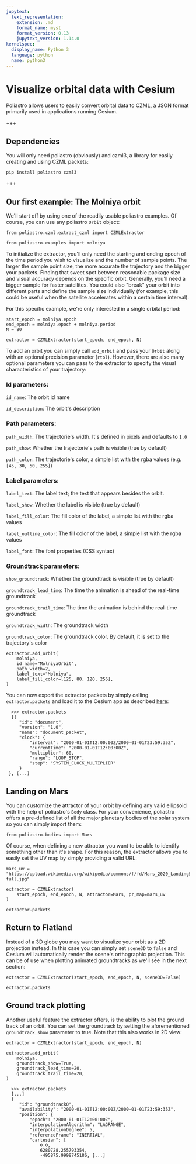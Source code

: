 ```yaml
---
jupytext:
  text_representation:
    extension: .md
    format_name: myst
    format_version: 0.13
    jupytext_version: 1.14.0
kernelspec:
  display_name: Python 3
  language: python
  name: python3
---
```


# Visualize orbital data with Cesium

Poliastro allows users to easily convert orbital data to CZML, a JSON format primarily used in applications running Cesium.

+++

## Dependencies

You will only need poliastro (obviously) and czml3, a library for easily creating and using CZML packets:

``pip install poliastro czml3``

+++

## Our first example: The Molniya orbit

We'll start off by using one of the readily usable poliastro examples. Of course, you can use any poliastro ``Orbit`` object:

```{code-cell}
from poliastro.czml.extract_czml import CZMLExtractor
```

```{code-cell}
from poliastro.examples import molniya
```

To initialize the extractor, you'll only need the starting and ending epoch of the time period you wish to visualize and the number of sample points. The larger the sample point size, the more accurate the trajectory and the bigger your packets. Finding that sweet spot between reasonable package size and visual accuracy depends on the specific orbit. Generally, you'll need a bigger sample for faster satellites. You could also "break" your orbit into different parts and define the sample size individually (for example, this could be useful when the satellite accelerates within a certain time interval).

For this specific example, we're only interested in a single orbital period:

```{code-cell}
start_epoch = molniya.epoch
end_epoch = molniya.epoch + molniya.period
N = 80
```

```{code-cell}
extractor = CZMLExtractor(start_epoch, end_epoch, N)
```

To add an orbit you can simply call ``add_orbit`` and pass your ``Orbit`` along with an optional precision parameter (``rtol``). However, there are also many optional parameters you can pass to the extractor to specify the visual characteristics of your trajectory:

### Id parameters:

``id_name``: The orbit id name

``id_description``: The orbit's description

### Path parameters:

``path_width``: The trajectorie's width. It's defined in pixels and defaults to ``1.0``

``path_show``: Whether the trajectorie's path is visible (true by default)

``path_color``: The trajectorie's color, a simple list with the rgba values (e.g. ``[45, 30, 50, 255]``)

### Label parameters:

``label_text``: The label text; the text that appears besides the orbit.

``label_show``: Whether the label is visible (true by default)

``label_fill_color``: The fill color of the label, a simple list with the rgba values

``label_outline_color``: The fill color of the label, a simple list with the rgba values

``label_font``:  The font properties (CSS syntax)

### Groundtrack parameters:

``show_groundtrack``: Whether the groundtrack is visible (true by default)

``groundtrack_lead_time``: The time the animation is ahead of the real-time groundtrack

``groundtrack_trail_time``: The time the animation is behind the real-time groundtrack

``groundtrack_width``: The groundtrack width

``groundtrack_color``: The groundtrack color. By default, it is set to the trajectory's color

```{code-cell}
extractor.add_orbit(
    molniya,
    id_name="MolniyaOrbit",
    path_width=2,
    label_text="Molniya",
    label_fill_color=[125, 80, 120, 255],
)
```

You can now export the extractor packets by simply calling ``extractor.packets`` and load it to the Cesium app as described [here](https://github.com/poliastro/cesium-app):

```{raw-cell}
  >>> extractor.packets
  [{
     "id": "document",
     "version": "1.0",
     "name": "document_packet",
     "clock": {
         "interval": "2000-01-01T12:00:00Z/2000-01-01T23:59:35Z",
         "currentTime": "2000-01-01T12:00:00Z",
         "multiplier": 60,
         "range": "LOOP_STOP",
         "step": "SYSTEM_CLOCK_MULTIPLIER"
     }
 }, [...]
```

## Landing on Mars

You can customize the attractor of your orbit by defining any valid ellipsoid with the help of poliastro's ``Body`` class. For your convenience, poliastro offers a pre-defined list of all the major planetary bodies of the solar system so you can simply import them:

```{code-cell}
from poliastro.bodies import Mars
```

Of course, when defining a new attractor you want to be able to identify something other than it's shape. For this reason, the extractor allows you to easily set the UV map by simply providing a valid URL:

```{code-cell}
mars_uv = "https://upload.wikimedia.org/wikipedia/commons/f/fd/Mars_2020_LandingSites_Final_8-full.jpg"
```

```{code-cell}
extractor = CZMLExtractor(
    start_epoch, end_epoch, N, attractor=Mars, pr_map=mars_uv
)
```

```{code-cell}
extractor.packets
```

## Return to Flatland

Instead of a 3D globe you may want to visualize your orbit as a 2D projection instead. In this case you can simply set ``scene3D`` to ``false`` and Cesium will automatically render the scene's orthographic projection. This can be of use when plotting animated groundtracks as we'll see in the next section:

```{code-cell}
extractor = CZMLExtractor(start_epoch, end_epoch, N, scene3D=False)
```

```{code-cell}
extractor.packets
```

## Ground track plotting

Another useful feature the extractor offers, is the ability to plot the ground track of an orbit. You can set the groundtrack by setting the aforementioned ``groundtrack_show`` parameter to true. Note that this also works in 2D view:

```{code-cell}
extractor = CZMLExtractor(start_epoch, end_epoch, N)
```

```{code-cell}
extractor.add_orbit(
    molniya,
    groundtrack_show=True,
    groundtrack_lead_time=20,
    groundtrack_trail_time=20,
)
```

```{raw-cell}
  >>> extractor.packets
  [...]
  {
     "id": "groundtrack0",
     "availability": "2000-01-01T12:00:00Z/2000-01-01T23:59:35Z",
     "position": {
         "epoch": "2000-01-01T12:00:00Z",
         "interpolationAlgorithm": "LAGRANGE",
         "interpolationDegree": 5,
         "referenceFrame": "INERTIAL",
         "cartesian": [
             0.0,
             6280728.255793354,
             -495875.9998745186, [...]
```
